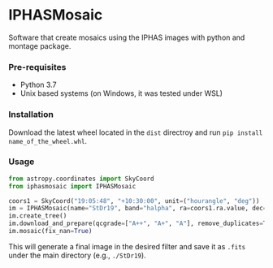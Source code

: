 # IPHASMosaic
Software that create mosaics using the IPHAS images with python and montage package.

### Pre-requisites
- Python 3.7
- Unix based systems (on Windows, it was tested under WSL)

### Installation
Download the latest wheel located in the `dist` directroy and run `pip install name_of_the_wheel.whl`. 

### Usage
```python
from astropy.coordinates import SkyCoord
from iphasmosaic import IPHASMosaic

coors1 = SkyCoord("19:05:48", "+10:30:00", unit=("hourangle", "deg"))
im = IPHASMosaic(name="StDr19", band="halpha", ra=coors1.ra.value, dec=coors1.dec.value, radius=120)
im.create_tree()
im.download_and_prepare(qcgrade=["A++", "A+", "A"], remove_duplicates=True, report_table=None)
im.mosaic(fix_nan=True)
```

This will generate a final image in the desired filter and save it as `.fits` under the main directory (e.g., `./StDr19`).